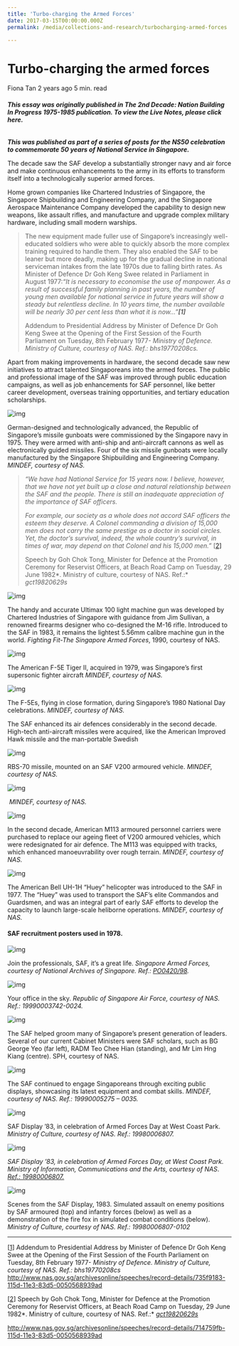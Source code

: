```yaml
---
title: 'Turbo-charging the Armed Forces'
date: 2017-03-15T00:00:00.000Z
permalink: /media/collections-and-research/turbocharging-armed-forces

---
```



# Turbo-charging the armed forces

Fiona Tan 2 years ago 5 min. read

###### **This essay was originally published in The 2nd Decade: Nation Building In Progress 1975-1985 publication. To view the Live Notes, please click here.** 

***This was published as part of a series of posts for the NS50 celebration to commemorate 50 years of National Service in Singapore.*** 

The decade saw the SAF develop a substantially stronger navy and air force and make continuous enhancements to the army in its efforts to transform itself into a technologically superior armed forces.

Home grown companies like Chartered Industries of Singapore, the Singapore Shipbuilding and Engineering Company, and the Singapore Aerospace Maintenance Company developed the capability to design new weapons, like assault rifles, and manufacture and upgrade complex military hardware, including small modern warships.

> The new equipment made fuller use of Singapore’s increasingly well-educated soldiers who were able to quickly absorb the more complex training required to handle them. They also enabled the SAF to be leaner but more deadly, making up for the gradual decline in national serviceman intakes from the late 1970s due to falling birth rates. As Minister of Defence Dr Goh Keng Swee related in Parliament in August 1977:*“It is necessary to economise the use of manpower. As a result of successful family planning in past years, the number of young men available for national service in future years will show a steady but relentless decline. In 10 years time, the number available will be nearly 30 per cent less than what it is now…”**[1]***
>
> Addendum to Presidential Address by Minister of Defence Dr Goh Keng Swee at the Opening of the First Session of the Fourth Parliament on Tuesday, 8th February 1977- *Ministry of Defence. Ministry of Culture, courtesy of NAS. Ref.: bhs19770208cs.*

Apart from making improvements in hardware, the second decade saw new initiatives to attract talented Singaporeans into the armed forces. The public and professional image of the SAF was improved through public education campaigns, as well as job enhancements for SAF personnel, like better career development, overseas training opportunities, and tertiary education scholarships.

![img](../../../images/blogs/img_599d96e5ed6e1.png)

German-designed and technologically advanced, the Republic of Singapore’s missile gunboats were commissioned by the Singapore navy in 1975. They were armed with anti-ship and anti-aircraft cannons as well as electronically guided missiles. Four of the six missile gunboats were locally manufactured by the Singapore Shipbuilding and Engineering Company. *MINDEF, courtesy of NAS.*

> *“We have had National Service for 15 years now. I believe, however, that we have not yet built up a close and natural relationship between the SAF and the* *people. There is still an inadequate appreciation of the importance of SAF officers.* 
>
> *For example, our society as a whole does not accord SAF officers the esteem they deserve. A Colonel commanding a division of 15,000 men does not carry the same prestige as a doctor in social circles. Yet, the doctor’s survival, indeed, the whole country’s survival, in times of war, may depend on that Colonel and his 15,000 men.”* [[2\]](http://www.nas.gov.sg/blogs/offtherecord/turbo-charging-the-armed-forces/#_ftn2)
>
> Speech by Goh Chok Tong, Minister for Defence at the Promotion Ceremony for Reservist Officers, at Beach Road Camp on Tuesday, 29 June 1982*. Ministry of culture, courtesy of NAS. Ref.:* *gct19820629s*

![img](../../../images/blogs/img_599d97253bf7c.png)

The handy and accurate Ultimax 100 light machine gun was developed by Chartered Industries of Singapore with guidance from Jim Sullivan, a renowned firearms designer who co-designed the M-16 rifle. Introduced to the SAF in 1983, it remains the lightest 5.56mm calibre machine gun in the world. *Fighting Fit-The Singapore Armed Forces*, 1990, courtesy of NAS.

 

![img](../../../images/blogs/img_599d974201f51.png)

The American F-5E Tiger II, acquired in 1979, was Singapore’s first supersonic fighter aircraft *MINDEF, courtesy of NAS.*

 

![img](../../../images/blogs/img_599d9762d0a3b.png)

The F-5Es, flying in close formation, during Singapore’s 1980 National Day celebrations.  *MINDEF, courtesy of NAS.*

The SAF enhanced its air defences considerably in the second decade. High-tech anti-aircraft missiles were acquired, like the American Improved Hawk missile and the man-portable Swedish

 

![img](../../../images/blogs/img_599d9775823a7.png)

RBS-70 missile, mounted on an SAF V200 armoured vehicle. *MINDEF, courtesy of NAS.*

![img](../../../images/blogs/img_599d98889f425.png)

​                                                                          *MINDEF, courtesy of NAS.*

 

![img](../../../images/blogs/img_599d978a9b24f.png)

In the second decade, American M113 armoured personnel carriers were purchased to replace our ageing fleet of V200 armoured vehicles, which were redesignated for air defence. The M113 was equipped with tracks, which enhanced manoeuvrability over rough terrain. *MINDEF, courtesy of NAS.*

 

![img](../../../images/blogs/img_599d978f5901c.png)

The American Bell UH-1H “Huey” helicopter was introduced to the SAF in 1977. The “Huey” was used to transport the SAF’s elite Commandos and Guardsmen, and was an integral part of early SAF efforts to develop the capacity to launch large-scale heliborne operations. *MINDEF, courtesy of NAS.*

 

#### SAF recruitment posters used in 1978.

![img](../../../images/blogs/img_599d979721cd4.png)

Join the professionals, SAF, it’s a great life. *Singapore Armed Forces, courtesy of National Archives of Singapore. Ref.:* [*PO0420/98*](http://www.nas.gov.sg/archivesonline/posters/record-details/305200c7-115c-11e3-83d5-0050568939ad)*.*

 

![img](../../../images/blogs/img_599d979e606d6.png)

Your office in the sky. *Republic of Singapore Air Force, courtesy of NAS. Ref.: 19990003742-0024.*

 

![img](../../../images/blogs/img_599d97ae94f4d.png)

The SAF helped groom many of Singapore’s present generation of leaders. Several of our current Cabinet Ministers were SAF scholars, such as BG George Yeo (far left), RADM Teo Chee Hian (standing), and Mr Lim Hng Kiang (centre). SPH, courtesy of NAS.

 

![img](../../../images/blogs/img_599d97bd99f07.png)

The SAF continued to engage Singaporeans through exciting public displays, showcasing its latest equipment and combat skills. *MINDEF, courtesy of NAS. Ref.: 19990005275 – 0035.*

![img](../../../images/blogs/img_599d97c6eaedc.png)

SAF Display ’83, in celebration of Armed Forces Day at West Coast Park. *Ministry of Culture, courtesy of NAS. Ref.: 19980006807.*

![img](../../../images/blogs/img_599d97cd9739c.png)

*SAF Display ’83, in celebration of Armed Forces Day, at West Coast Park. Ministry of Information, Communications and the Arts, courtesy of NAS*. [*Ref.: 19980006807.*](http://www.nas.gov.sg/archivesonline/photographs/record-details/ebff7afd-1161-11e3-83d5-0050568939ad)

![img](../../../images/blogs/img_599d97d8e0c8d.png)

Scenes from the SAF Display, 1983. Simulated assault on enemy positions by SAF armoured (top) and infantry forces (below) as well as a demonstration of the fire fox in simulated combat conditions (below). *Ministry of Culture, courtesy of NAS. Ref.: 19980006807-0102*

 

------

[[1\]](http://www.nas.gov.sg/blogs/offtherecord/turbo-charging-the-armed-forces/#_ftnref1)  Addendum to Presidential Address by Minister of Defence Dr Goh Keng Swee at the Opening of the First Session of the Fourth Parliament on Tuesday, 8th February 1977- *Ministry of Defence. Ministry of Culture, courtesy of NAS. Ref.: bhs19770208cs* <http://www.nas.gov.sg/archivesonline/speeches/record-details/735f9183-115d-11e3-83d5-0050568939ad>

 

[[2\]](http://www.nas.gov.sg/blogs/offtherecord/turbo-charging-the-armed-forces/#_ftnref2) Speech by Goh Chok Tong, Minister for Defence at the Promotion Ceremony for Reservist Officers, at Beach Road Camp on Tuesday, 29 June 1982*. Ministry of culture, courtesy of NAS. Ref.:* [*gct19820629s*](http://www.nas.gov.sg/archivesonline/speeches/record-details/714759fb-115d-11e3-83d5-0050568939ad)

<http://www.nas.gov.sg/archivesonline/speeches/record-details/714759fb-115d-11e3-83d5-0050568939ad>